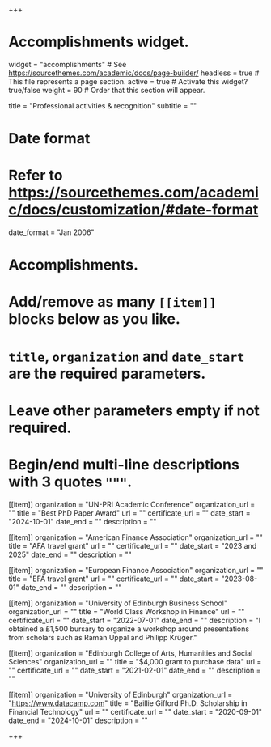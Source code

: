 +++
# Accomplishments widget.
widget = "accomplishments"  # See https://sourcethemes.com/academic/docs/page-builder/
headless = true  # This file represents a page section.
active = true  # Activate this widget? true/false
weight = 90  # Order that this section will appear.

title = "Professional activities & recognition"
subtitle = ""

# Date format
#   Refer to https://sourcethemes.com/academic/docs/customization/#date-format
date_format = "Jan 2006"

# Accomplishments.
#   Add/remove as many `[[item]]` blocks below as you like.
#   `title`, `organization` and `date_start` are the required parameters.
#   Leave other parameters empty if not required.
#   Begin/end multi-line descriptions with 3 quotes `"""`.
[[item]]
  organization = "UN-PRI Academic Conference"
  organization_url = ""
  title = "Best PhD Paper Award"
  url = ""
  certificate_url = ""
  date_start = "2024-10-01"
  date_end = ""
  description = ""

[[item]]
  organization = "American Finance Association"
  organization_url = ""
  title = "AFA travel grant"
  url = ""
  certificate_url = ""
  date_start = "2023 and 2025"
  date_end = ""
  description = ""

[[item]]
  organization = "European Finance Association"
  organization_url = ""
  title = "EFA travel grant"
  url = ""
  certificate_url = ""
  date_start = "2023-08-01"
  date_end = ""
  description = ""

[[item]]
  organization = "University of Edinburgh Business School"
  organization_url = ""
  title = "World Class Workshop in Finance"
  url = ""
  certificate_url = ""
  date_start = "2022-07-01"
  date_end = ""
  description = "I obtained a  £1,500 bursary to organize a workshop around presentations from scholars such as Raman Uppal and Philipp Krüger."

[[item]]
  organization = "Edinburgh College of Arts, Humanities and Social Sciences"
  organization_url = ""
  title = "$4,000 grant to purchase data"
  url = ""
  certificate_url = ""
  date_start = "2021-02-01"
  date_end = ""
  description = ""
  
[[item]]
  organization = "University of Edinburgh"
  organization_url = "https://www.datacamp.com"
  title = "Baillie Gifford Ph.D. Scholarship in Financial Technology"
  url = ""
  certificate_url = ""
  date_start = "2020-09-01"
  date_end = "2024-10-01"
  description = ""

+++
